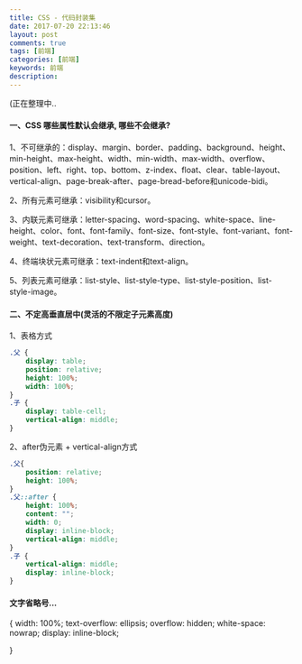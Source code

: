 ```yaml
---
title: CSS - 代码封装集
date: 2017-07-20 22:13:46
layout: post
comments: true
tags: [前端]
categories: [前端]
keywords: 前端
description:
---
```


(正在整理中..

<!-- more -->


#### **一、CSS 哪些属性默认会继承, 哪些不会继承?**

1、不可继承的：display、margin、border、padding、background、height、min-height、max-height、width、min-width、max-width、overflow、position、left、right、top、bottom、z-index、float、clear、table-layout、vertical-align、page-break-after、page-bread-before和unicode-bidi。 

2、所有元素可继承：visibility和cursor。

3、内联元素可继承：letter-spacing、word-spacing、white-space、line-height、color、font、font-family、font-size、font-style、font-variant、font-weight、text-decoration、text-transform、direction。 

4、终端块状元素可继承：text-indent和text-align。 

5、列表元素可继承：list-style、list-style-type、list-style-position、list-style-image。


#### **二、不定高垂直居中(灵活的不限定子元素高度)**

1、表格方式
```css
.父 {
    display: table;
    position: relative;
    height: 100%;
    width: 100%;
}
.子 {
    display: table-cell;
    vertical-align: middle;
}
```

2、after伪元素 + vertical-align方式

```css
.父{
    position: relative;
    height: 100%;
}
.父::after {
    height: 100%;
    content: "";
    width: 0;
    display: inline-block;
    vertical-align: middle;
}
.子 {
    vertical-align: middle;
    display: inline-block;
}
```


#### 文字省略号...
{
    width: 100%;
    text-overflow: ellipsis;
    overflow: hidden;
    white-space: nowrap;
    display: inline-block;
    
}